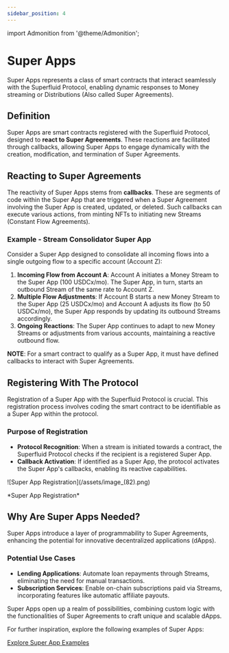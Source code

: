 ```yaml
---
sidebar_position: 4
---
```

import Admonition from '@theme/Admonition';

# Super Apps

Super Apps represents a class of smart contracts that interact seamlessly with the Superfluid Protocol, enabling dynamic responses to Money streaming or Distributions (Also called Super Agreements).

## Definition

Super Apps are smart contracts registered with the Superfluid Protocol, designed to **react to Super Agreements**. These reactions are facilitated through callbacks, allowing Super Apps to engage dynamically with the creation, modification, and termination of Super Agreements.

## **Reacting to Super Agreements**

The reactivity of Super Apps stems from **callbacks**. These are segments of code within the Super App that are triggered when a Super Agreement involving the Super App is created, updated, or deleted. Such callbacks can execute various actions, from minting NFTs to initiating new Streams (Constant Flow Agreements).

### **Example - Stream Consolidator Super App**

Consider a Super App designed to consolidate all incoming flows into a single outgoing flow to a specific account (Account Z):

1. **Incoming Flow from Account A**: Account A initiates a Money Stream to the Super App (100 USDCx/mo). The Super App, in turn, starts an outbound Stream of the same rate to Account Z.
2. **Multiple Flow Adjustments**: If Account B starts a new Money Stream to the Super App (25 USDCx/mo) and Account A adjusts its flow (to 50 USDCx/mo), the Super App responds by updating its outbound Streams accordingly.
3. **Ongoing Reactions**: The Super App continues to adapt to new Money Streams or adjustments from various accounts, maintaining a reactive outbound flow.

<Admonition type="info">
<strong>NOTE</strong>: For a smart contract to qualify as a Super App, it must have defined callbacks to interact with Super Agreements.
</Admonition>

## Registering With The Protocol

Registration of a Super App with the Superfluid Protocol is crucial. This registration process involves coding the smart contract to be identifiable as a Super App within the protocol.

### Purpose of Registration

- **Protocol Recognition**: When a stream is initiated towards a contract, the Superfluid Protocol checks if the recipient is a registered Super App.
- **Callback Activation**: If identified as a Super App, the protocol activates the Super App's callbacks, enabling its reactive capabilities.

<div style={{ display: 'flex', justifyContent: 'center' }}>
    ![Super App Registration](/assets/image_(82).png)
</div>
<div style={{ display: 'flex', justifyContent: 'center' }}>
    <p>*Super App Registration*</p>
</div>

## Why Are Super Apps Needed?

Super Apps introduce a layer of programmability to Super Agreements, enhancing the potential for innovative decentralized applications (dApps).

### Potential Use Cases

- **Lending Applications**: Automate loan repayments through Streams, eliminating the need for manual transactions.
- **Subscription Services**: Enable on-chain subscriptions paid via Streams, incorporating features like automatic affiliate payouts.

Super Apps open up a realm of possibilities, combining custom logic with the functionalities of Super Agreements to craft unique and scalable dApps.

For further inspiration, explore the following examples of Super Apps:

[Explore Super App Examples](https://github.com/superfluid-finance/super-examples)
